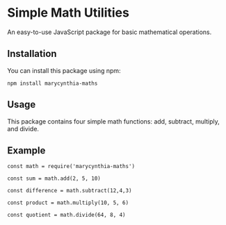 # Simple Math Utilities

An easy-to-use JavaScript package for basic mathematical operations.

## Installation

You can install this package using npm:

```
npm install marycynthia-maths
```

## Usage
This package contains four simple math functions: add, subtract, multiply, and divide.

## Example 
```
const math = require('marycynthia-maths')
```

```
const sum = math.add(2, 5, 10)
```

```
const difference = math.subtract(12,4,3)
```

```
const product = math.multiply(10, 5, 6)
```

```
const quotient = math.divide(64, 8, 4)
```
